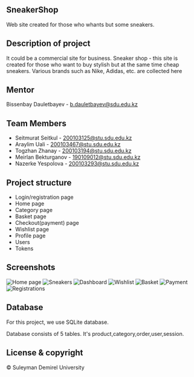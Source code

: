## SneakerShop
Web site created for those who whants but some sneakers.

## Description of project
It could be a commercial site for business.
Sneaker shop - this site is created for those who want to buy stylish but at the same time cheap sneakers. Various brands such as Nike, Adidas, etc. are collected here

## Mentor
Bissenbay Dauletbayev - b.dauletbayev@sdu.edu.kz
## Team Members
- Seitmurat Seitkul - 200103125@stu.sdu.edu.kz
- Araylim Uali - 200103467@stu.sdu.edu.kz
- Togzhan Zhanay - 200103194@stu.sdu.edu.kz
- Meirlan Bekturganov - 190109012@stu.sdu.edu.kz
- Nazerke Yespolova - 200103293@stu.sdu.edu.kz

## Project structure
- Login/registration page
- Home page
- Category page
- Basket page
- Checkout(payment) page
- Wishlist page
- Profile page
- Users
- Tokens

## Screenshots
![Home page](https://user-images.githubusercontent.com/90910992/166883071-4c33afb9-af3e-4b2f-8a01-2cdb577148a9.png)
![Sneakers](https://user-images.githubusercontent.com/90910992/166883153-b6ed9887-cc99-431d-b5b6-1c4bc671e616.png)
![Dashboard](https://user-images.githubusercontent.com/90910992/166883166-2e714520-ecd6-4832-bea5-5cd54df1b01e.png)
![Wishlist](https://user-images.githubusercontent.com/90910992/166883170-26626e93-8ffe-4ae5-b2ea-22389c32cc36.png)
![Basket](https://user-images.githubusercontent.com/90910992/166883180-eb59f9f4-c51c-410b-8b20-ae23533d16c0.png)
![Payment](https://user-images.githubusercontent.com/90910992/166883184-b3a74bf8-e612-4415-919e-03a5b83344e5.png)
![Registrations](https://user-images.githubusercontent.com/90910992/166883193-702b2c86-88cd-4f2e-8e06-36d1db8b06fc.png)

## Database
For this project, we use SQLite database.

Database consists of 5 tables. It's product,category,order,user,session.


## License & copyright
© Suleyman Demirel University
